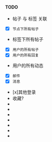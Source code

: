 #### TODO

- 帖子 与 标签 关联
- [x] `节点下所有帖子`
- 标签下所有帖子
- [x] `用户的所有帖子`
- [x] `用户的所有回复`
- 用户的所有动态
- [x] `邮件`
- [x] `消息`
- [x]其他登录
- 收藏?
-
- 
-
- 
-
- 
-  
